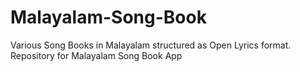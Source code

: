 # Malayalam-Song-Book
Various Song Books in Malayalam structured as Open Lyrics format. Repository for Malayalam Song Book App
